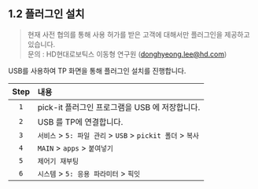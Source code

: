 ﻿## 1.2 플러그인 설치

> 현재 사전 협의를 통해 사용 허가를 받은 고객에 대해서만 플러그인을 제공하고 있습니다.   
문의 : HD현대로보틱스 이동형 연구원 (donghyeong.lee@hd.com)

USB를 사용하여 TP 화면을 통해 플러그인 설치를 진행합니다.  

|Step|내용|
|:---: |:---|
| `1` | pick-it 플러그인 프로그램을 USB 에 저장합니다.  |
| `2` | USB 를 TP에 연결합니다. |
| `3` | `서비스` > `5: 파일 관리` > `USB` > `pickit 폴더` > `복사` |
| `4` | `MAIN` > `apps` > `붙여넣기` |
| `5` | `제어기 재부팅` |
| `6` | `시스템` > `5: 응용 파라미터` > `픽잇` |
